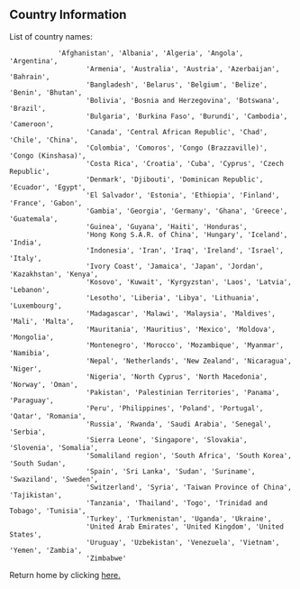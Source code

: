 ## Country Information

List of country names:

				'Afghanistan', 'Albania', 'Algeria', 'Angola', 'Argentina',
				       'Armenia', 'Australia', 'Austria', 'Azerbaijan', 'Bahrain',
				       'Bangladesh', 'Belarus', 'Belgium', 'Belize', 'Benin', 'Bhutan',
				       'Bolivia', 'Bosnia and Herzegovina', 'Botswana', 'Brazil',
				       'Bulgaria', 'Burkina Faso', 'Burundi', 'Cambodia', 'Cameroon',
				       'Canada', 'Central African Republic', 'Chad', 'Chile', 'China',
				       'Colombia', 'Comoros', 'Congo (Brazzaville)', 'Congo (Kinshasa)',
				       'Costa Rica', 'Croatia', 'Cuba', 'Cyprus', 'Czech Republic',
				       'Denmark', 'Djibouti', 'Dominican Republic', 'Ecuador', 'Egypt',
				       'El Salvador', 'Estonia', 'Ethiopia', 'Finland', 'France', 'Gabon',
				       'Gambia', 'Georgia', 'Germany', 'Ghana', 'Greece', 'Guatemala',
				       'Guinea', 'Guyana', 'Haiti', 'Honduras',
				       'Hong Kong S.A.R. of China', 'Hungary', 'Iceland', 'India',
				       'Indonesia', 'Iran', 'Iraq', 'Ireland', 'Israel', 'Italy',
				       'Ivory Coast', 'Jamaica', 'Japan', 'Jordan', 'Kazakhstan', 'Kenya',
				       'Kosovo', 'Kuwait', 'Kyrgyzstan', 'Laos', 'Latvia', 'Lebanon',
				       'Lesotho', 'Liberia', 'Libya', 'Lithuania', 'Luxembourg',
				       'Madagascar', 'Malawi', 'Malaysia', 'Maldives', 'Mali', 'Malta',
				       'Mauritania', 'Mauritius', 'Mexico', 'Moldova', 'Mongolia',
				       'Montenegro', 'Morocco', 'Mozambique', 'Myanmar', 'Namibia',
				       'Nepal', 'Netherlands', 'New Zealand', 'Nicaragua', 'Niger',
				       'Nigeria', 'North Cyprus', 'North Macedonia', 'Norway', 'Oman',
				       'Pakistan', 'Palestinian Territories', 'Panama', 'Paraguay',
				       'Peru', 'Philippines', 'Poland', 'Portugal', 'Qatar', 'Romania',
				       'Russia', 'Rwanda', 'Saudi Arabia', 'Senegal', 'Serbia',
				       'Sierra Leone', 'Singapore', 'Slovakia', 'Slovenia', 'Somalia',
				       'Somaliland region', 'South Africa', 'South Korea', 'South Sudan',
				       'Spain', 'Sri Lanka', 'Sudan', 'Suriname', 'Swaziland', 'Sweden',
				       'Switzerland', 'Syria', 'Taiwan Province of China', 'Tajikistan',
				       'Tanzania', 'Thailand', 'Togo', 'Trinidad and Tobago', 'Tunisia',
				       'Turkey', 'Turkmenistan', 'Uganda', 'Ukraine',
				       'United Arab Emirates', 'United Kingdom', 'United States',
				       'Uruguay', 'Uzbekistan', 'Venezuela', 'Vietnam', 'Yemen', 'Zambia',
				       'Zimbabwe'
               
Return home by clicking [here.](index.md)
